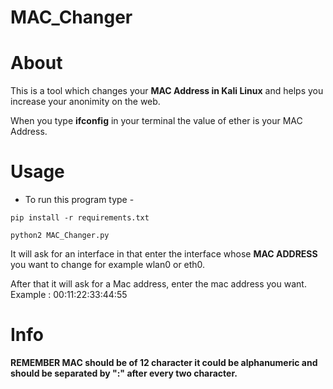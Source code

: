 # MAC_Changer

# About

This is a tool which changes your **MAC Address in Kali Linux** and helps you increase your anonimity on the web. 

When you type **ifconfig** in your terminal the value of ether is your MAC Address. 



# Usage
- To run this program type -  

```pip install -r requirements.txt```

```python2 MAC_Changer.py```  

It will ask for an interface in that enter the interface whose **MAC ADDRESS** you want to change for example wlan0 or eth0. 

After that it will ask for a Mac address, enter the mac address you want. 
Example : 00:11:22:33:44:55  

# Info

**REMEMBER MAC should be of 12 character it could be alphanumeric and should be separated by ":" after every two character.**
